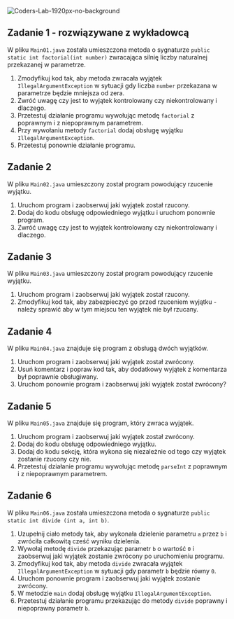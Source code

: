![Coders-Lab-1920px-no-background](https://user-images.githubusercontent.com/152855/73064373-5ed69780-3ea1-11ea-8a71-3d370a5e7dd8.png)


## Zadanie 1 - rozwiązywane z wykładowcą

W pliku `Main01.java` została umieszczona metoda o sygnaturze `public static int factorial(int number)`
zwracająca silnię liczby naturalnej przekazanej w parametrze.
1. Zmodyfikuj kod tak, aby metoda zwracała wyjątek `IllegalArgumentException` 
w sytuacji gdy liczba `number` przekazana w parametrze będzie mniejsza od zera.
2. Zwróć uwagę czy jest to wyjątek kontrolowany czy niekontrolowany i dlaczego.
3. Przetestuj działanie programu wywołując metodę `factorial` z poprawnym i z niepoprawnym parametrem.
4. Przy wywołaniu metody `factorial` dodaj obsługę wyjątku `IllegalArgumentException`.
5. Przetestuj ponownie działanie programu.

## Zadanie 2

W pliku `Main02.java` umieszczony został program powodujący rzucenie wyjątku.
1. Uruchom program i zaobserwuj jaki wyjątek został rzucony.
2. Dodaj do kodu obsługę odpowiedniego wyjątku i uruchom ponownie program.
3. Zwróć uwagę czy jest to wyjątek kontrolowany czy niekontrolowany i dlaczego.

## Zadanie 3

W pliku `Main03.java` umieszczony został program powodujący rzucenie wyjątku.
1. Uruchom program i zaobserwuj jaki wyjątek został rzucony.
2. Zmodyfikuj kod tak, aby zabezpieczyć go przed rzuceniem wyjątku - należy sprawić aby w tym miejscu ten wyjątek nie był rzucany.


## Zadanie 4

W pliku `Main04.java` znajduje się program z obsługą dwóch wyjątków.

1. Uruchom program i zaobserwuj jaki wyjątek został zwrócony.
2. Usuń komentarz i popraw kod tak, aby dodatkowy wyjątek z komentarza był poprawnie obsługiwany.
1. Uruchom ponownie program i zaobserwuj jaki wyjątek został zwrócony?

## Zadanie 5

W pliku `Main05.java` znajduje się program, który zwraca wyjątek.
1. Uruchom program i zaobserwuj jaki wyjątek został zwrócony.
2. Dodaj do kodu obsługę odpowiedniego wyjątku.
3. Dodaj do kodu sekcję, która wykona się niezależnie od tego czy wyjątek zostanie rzucony czy nie.
4. Przetestuj działanie programu wywołując metodę `parseInt` z poprawnym i z niepoprawnym parametrem.

## Zadanie 6

W pliku `Main06.java` została umieszczona metoda o sygnaturze `public static int divide (int a, int b)`.

1. Uzupełnij ciało metody tak, aby wykonała dzielenie parametru `a` przez `b` i zwróciła całkowitą cześć wyniku dzielenia.
2. Wywołaj metodę `divide` przekazując parametr `b` o wartość `0` i zaobserwuj jaki wyjątek zostanie zwrócony po uruchomieniu programu.
3. Zmodyfikuj kod tak, aby metoda `divide` zwracała wyjątek `IllegalArgumentException` w sytuacji gdy parametr `b` będzie równy `0`.
4. Uruchom ponownie program i zaobserwuj jaki wyjątek zostanie zwrócony.
5. W metodzie `main` dodaj obsługę wyjątku `IllegalArgumentException`.
6. Przetestuj działanie programu przekazując do metody `divide` poprawny i niepoprawny parametr `b`.
